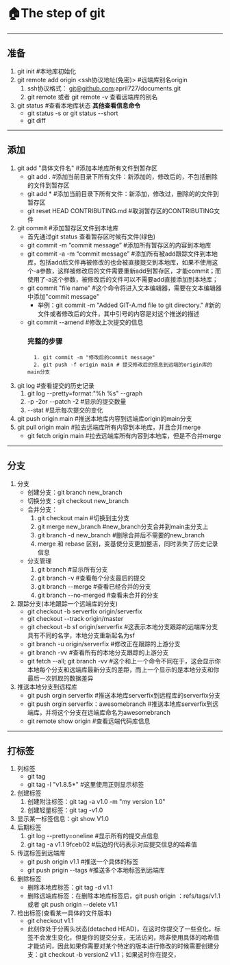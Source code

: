 # 🏠The step  of git 
-------------------------
## 准备

1. git init  #本地库初始化
2. git remote add origin <ssh协议地址(免密)> #远端库别名origin 
	1. ssh协议格式： git@github.com:april727/documents.git 
	2. git remote 或者 git remote -v 查看远端库的别名
3. git status #查看本地库状态
	**其他查看信息命令**
	- git status -s or git status --short 
	- git diff
	
--- 
## 添加

1. git add "具体文件名" #添加本地库所有文件到暂存区
	- git add . #添加当前目录下所有文件：新添加的，修改后的，不包括删除的文件到暂存区
	- git add * #添加当前目录下所有文件：新添加，修改过，删除的的文件到暂存区
	- git reset HEAD CONTRIBUTING.md #取消暂存区的CONTRIBUTING文件
1. git commit #添加暂存区文件到本地库
	- 首先通过git status 查看暂存区时候有文件(绿色)
	- git commit -m “commit message” #添加所有暂存区的内容到本地库
	- git commit -a -m “commit message” #添加所有被add跟踪文件到本地库，包括add后文件再被修改的也会被直接提交到本地库，如果不使用这个-a参数，这样被修改后的文件需要重新add到暂存区，才能commit；而使用了-a这个参数，被修改后的文件可以不需要add直接添加到本地库；
	- git commit  "file name"  #这个命令将进入文本编辑器，需要在文本编辑器中添加"commit message"
		- 举例：git commit -m "Added GIT-A.md file to git directory." #新的文件或者修改后的文件，其中引号的内容是对这个推送的描述 
	- git commit --amend #修改上次提交的信息
		### 完整的步骤
			1. git commit -m "修改后的commit message"
			2. git push -f origin main # 提交修改后的信息到远端的origin库的main分支
2. git log #查看提交的历史记录
	1. git log --pretty=format:"%h %s" --graph
	2. -p -2or --patch -2 #显示的提交数量
	3. --stat #显示每次提交的变化
3. git push origin main #推送本地库内容到远端库origin的main分支
4. git pull origin main #拉去远端库所有内容到本地库，并且合并merge
	-  git fetch origin main #拉去远端库所有内容到本地库，但是不合并merge
---
## 分支

1. 分支
	 - 创建分支：git branch new_branch
	 - 切换分支：git checkout new_branch
	 - 合并分支：
		 1. git checkout main #切换到主分支
		 2. git merge new_branch #new_branch分支合并到main主分支上
		 3. git branch -d new_branch #删除合并后不需要的new_branch
		 4. merge 和 rebase 区别，变基使分支更加整洁，同时丢失了历史记录信息
	- 分支管理
		 1. git branch #显示所有分支 
		 2. git branch -v #查看每个分支最后的提交
		 3. git branch --merge #查看已经合并的分支
		 4. git branch --no-merged #查看未合并的分支
2. 跟踪分支(本地跟踪一个远端库的分支)
	- git checkout -b serverfix origin/serverfix
	- git checkout --track origin/master
	- git checkout -b sf origin/serverfix #这表示本地分支跟踪的远端库分支具有不同的名字，本地分支重新起名为sf
	- git branch -u origin/serverfix #修改正在跟踪的上游分支
	- git branch -vv #查看所有的本地分支跟踪的上游分支
	- git fetch --all; git branch -vv #这个和上一个命令不同在于，这会显示你本地每个分支和远端库最新分支的差距，而上一个显示的是本地分支和你最后一次抓取的数据差异
1. 推送本地分支到远程库
	- git push orgin serverfix #推送本地库serverfix到远程库的serverfix分支
	- git push orgin serverfix：awesomebranch #推送本地库serverfix到远端库，并将这个分支在远端库命名为awesomebranch	
	- git remote show origin #查看远端代码库信息
---
## 打标签
1. 列标签
	 - git tag 
	 - git tag -l "v1.8.5*" #这里使用正则显示标签
 2. 创建标签
	 1. 创建附注标签：git tag -a v1.0 -m "my version 1.0"
	 2. 创建轻量标签：git tag -v1.0 
 3. 显示某一标签信息：git show V1.0
 4. 后期标签
	 1. git log --pretty=oneline #显示所有的提交点信息
	 2. git tag -a v1.1 9fceb02 #后边的代码表示对应提交信息的哈希值
5. 传送标签到远端库
	- git push origin v1.1 #推送一个具体的标签
	- git push prigin --tags #推送多个本地标签到远端库
6. 删除标签
	- 删除本地库标签：git tag -d v1.1
	- 删除远端库标签：在删除本地库标签后，git push origin ：refs/tags/v1.1 或者 git push origin --delete v1.1
7. 检出标签(查看某一具体的文件版本)
	- git checkout v1.1
	- 此刻你处于分离头状态(detached HEAD)，在这时你提交了一些变化，标签不会发生变化，但是你的提交分支，无法访问，除非使用具体的哈希值才能访问，因此如果你需要对某个特定的版本进行修改的时候需要创建分支：git checkout -b version2 v1.1；如果这时你在提交，
